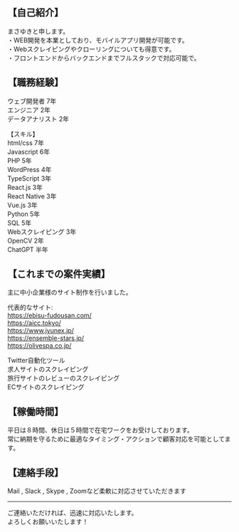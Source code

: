 ## 【自己紹介】<br />
まさゆきと申します。<br />
・WEB開発を本業としており、モバイルアプリ開発が可能です。<br />
・Webスクレイピングやクローリングについても得意です。<br />
・フロントエンドからバックエンドまでフルスタックで対応可能で。<br />

## 【職務経験】<br />
‎ウェブ開発者 7年<br />
エンジニア 2年<br />
データアナリスト 2年<br />

【スキル】<br />
html/css 7年<br />
Javascript 6年<br />
PHP 5年<br />
WordPress 4年<br />
TypeScript 3年<br />
React.js 3年<br />
React Native 3年<br />
Vue.js 3年<br />
Python 5年<br />
SQL 5年<br />
Webスクレイピング 3年<br />
OpenCV 2年<br />
ChatGPT 半年<br />

## 【これまでの案件実績】
主に中小企業様のサイト制作を行いました。<br />

代表的なサイト:<br />
https://ebisu-fudousan.com/<br />
https://aicc.tokyo/<br />
https://www.jyunex.jp/<br />
https://ensemble-stars.jp/<br />
https://olivespa.co.jp/<br />

Twitter自動化ツール<br />
求人サイトのスクレイピング<br />
旅行サイトのレビューのスクレイピング<br />
ECサイトのスクレイピング<br />

## 【稼働時間】
平日は８時間、休日は５時間で在宅ワークをお受けしております。<br />
常に納期を守るために最適なタイミング・アクションで顧客対応を可能としてます。<br />

## 【連絡手段】
Mail , Slack , Skype , Zoomなど柔軟に対応させていただきます<br />

---
ご連絡いただければ、迅速に対応いたします。<br />
よろしくお願いいたします！<br />
